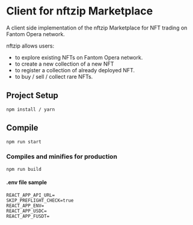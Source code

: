 # Client for nftzip Marketplace 
A client side implementation of the nftzip Marketplace for NFT trading on Fantom Opera network.

nftzip allows users: 
- to explore existing NFTs on Fantom Opera network.
- to create a new collection of a new NFT
- to register a collection of already deployed NFT.
- to buy / sell / collect rare NFTs.

## Project Setup
```
npm install / yarn
```

## Compile
```
npm run start
```

### Compiles and minifies for production
```
npm run build
```

#### .env file sample
```
REACT_APP_API_URL=
SKIP_PREFLIGHT_CHECK=true
REACT_APP_ENV=
REACT_APP_USDC=
REACT_APP_FUSDT=
```
